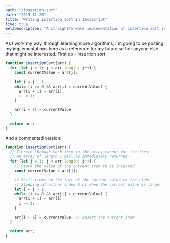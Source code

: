 ```yaml
---
path: "/insertion-sort"
date: "2019-11-20"
title: "Writing insertion sort in JavaScript"
live: true
metaDescription: "A straightforward implementation of insertion sort in JavaScript with commented code"
---
```


As I work my way through learning more algorithms, I'm going to be posting my implementations here as a reference for my future self or anyone else that might be interested. First up - insertion sort:

```javascript
function insertionSort(arr) {
  for (let j = 1; j < arr.length; j++) {
    const currentValue = arr[j];

    let i = j - 1;
    while (i >= 0 && arr[i] > currentValue) {
      arr[i + 1] = arr[i];
      i -= 1;
    }

    arr[i + 1] = currentValue;
  }

  return arr;
}
```

And a commented version:

```javascript
function insertionSort(arr) {
  // Iterate through each item in the array except for the first
  // An array of length 1 will be immediately returned
  for (let j = 1; j < arr.length; j++) {
    // Store the value of the current item to be inserted
    const currentValue = arr[j];

    // Shift items on the left of the current value to the right
    // Stopping at either index 0 or when the current value is larger
    let i = j - 1;
    while (i >= 0 && arr[i] > currentValue) {
      arr[i + 1] = arr[i];
      i -= 1;
    }

    arr[i + 1] = currentValue; // Insert the current item
  }

  return arr;
}
```
